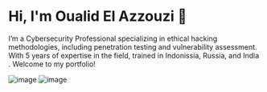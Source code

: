 # Hi, I'm Oualid El Azzouzi 👋

I’m a Cybersecurity Professional specializing in ethical hacking methodologies, including penetration testing and vulnerability assessment. With 5 years of expertise in the field, trained in Indonissia, Russia, and India . Welcome to my portfolio!

![image](https://github.com/user-attachments/assets/8b91c3af-6f5e-4522-b780-f0ca09825f85) 
![image](https://github.com/user-attachments/assets/20817463-b227-4b98-82a7-8ec9b1dd57c4)

